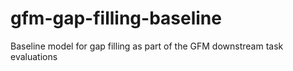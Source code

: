 # gfm-gap-filling-baseline
Baseline model for gap filling as part of the GFM downstream task evaluations
